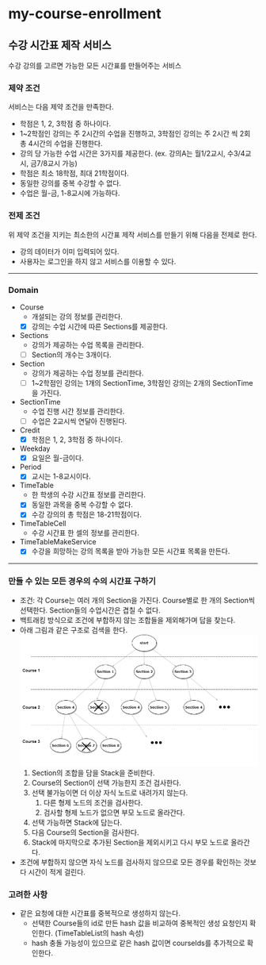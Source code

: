 # my-course-enrollment

## 수강 시간표 제작 서비스 
수강 강의를 고르면 가능한 모든 시간표를 만들어주는 서비스

### 제약 조건
서비스는 다음 제약 조건을 만족한다.
- 학점은 1, 2, 3학점 중 하나이다.
- 1~2학점인 강의는 주 2시간의 수업을 진행하고, 3학점인 강의는 주 2시간 씩 2회 총 4시간의 수업을 진행한다.
- 강의 당 가능한 수업 시간은 3가지를 제공한다. (ex. 강의A는 월1/2교시, 수3/4교시, 금7/8교시 가능)
- 학점은 최소 18학점, 최대 21학점이다.
- 동일한 강의를 중복 수강할 수 없다.
- 수업은 월-금, 1-8교시에 가능하다.

### 전제 조건
위 제약 조건을 지키는 최소한의 시간표 제작 서비스를 만들기 위해 다음을 전제로 한다.
- 강의 데이터가 이미 입력되어 있다.
- 사용자는 로그인을 하지 않고 서비스를 이용할 수 있다.

---

### Domain
- Course
    - 개설되는 강의 정보를 관리한다.
    - [x] 강의는 수업 시간에 따른 Sections를 제공한다.
- Sections
    - 강의가 제공하는 수업 목록을 관리한다.
    - [ ] Section의 개수는 3개이다.
- Section
    - 강의가 제공하는 수업 정보를 관리한다.
    - [ ] 1~2학점인 강의는 1개의 SectionTime, 3학점인 강의는 2개의 SectionTime을 가진다.
- SectionTime
    - 수업 진행 시간 정보를 관리한다.
    - [ ] 수업은 2교시씩 연달아 진행된다.
- Credit
    - [x] 학점은 1, 2, 3학점 중 하나이다.
- Weekday
    - [x] 요일은 월-금이다.
- Period
    - [x] 교시는 1-8교시이다.
- TimeTable
    - 한 학생의 수강 시간표 정보를 관리한다.
    - [x] 동일한 과목을 중복 수강할 수 없다.
    - [x] 수강 강의의 총 학점은 18-21학점이다.
- TimeTableCell
    - 수강 시간표 한 셀의 정보를 관리한다.
- TimeTableMakeService
    - [x] 수강을 희망하는 강의 목록을 받아 가능한 모든 시간표 목록을 만든다.

---

### 만들 수 있는 모든 경우의 수의 시간표 구하기
- 조건: 각 Course는 여러 개의 Section을 가진다. Course별로 한 개의 Section씩 선택한다. Section들의 수업시간은 겹칠 수 없다.
- 백트래킹 방식으로 조건에 부합하지 않는 조합들을 제외해가며 답을 찾는다.  
- 아래 그림과 같은 구조로 검색을 한다.  
    ![course tree](./img/course_tree.png)
    1. Section의 조합을 담을 Stack을 준비한다.
    2. Course의 Section이 선택 가능한지 조건 검사한다.
    3. 선택 불가능이면 더 이상 자식 노드로 내려가지 않는다.
        1. 다른 형제 노드의 조건을 검사한다.
        2. 검사할 형제 노드가 없으면 부모 노드로 올라간다.
    4. 선택 가능하면 Stack에 담는다.
    5. 다음 Course의 Section을 검사한다.
    6. Stack에 마지막으로 추가된 Section을 제외시키고 다시 부모 노드로 올라간다.
- 조건에 부합하지 않으면 자식 노드를 검사하지 않으므로 모든 경우를 확인하는 것보다 시간이 적게 걸린다.

### 고려한 사항
- 같은 요청에 대한 시간표를 중복적으로 생성하지 않는다.
    - 선택한 Course들의 id로 만든 hash 값을 비교하여 중복적인 생성 요청인지 확인한다. (TimeTableList의 hash 속성)
    - hash 충돌 가능성이 있으므로 같은 hash 값이면 courseIds를 추가적으로 확인한다.
